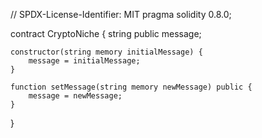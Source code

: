 // SPDX-License-Identifier: MIT
pragma solidity 0.8.0;

contract CryptoNiche {
    string public message;

    constructor(string memory initialMessage) {
        message = initialMessage;
    }

    function setMessage(string memory newMessage) public {
        message = newMessage;
    }
}
